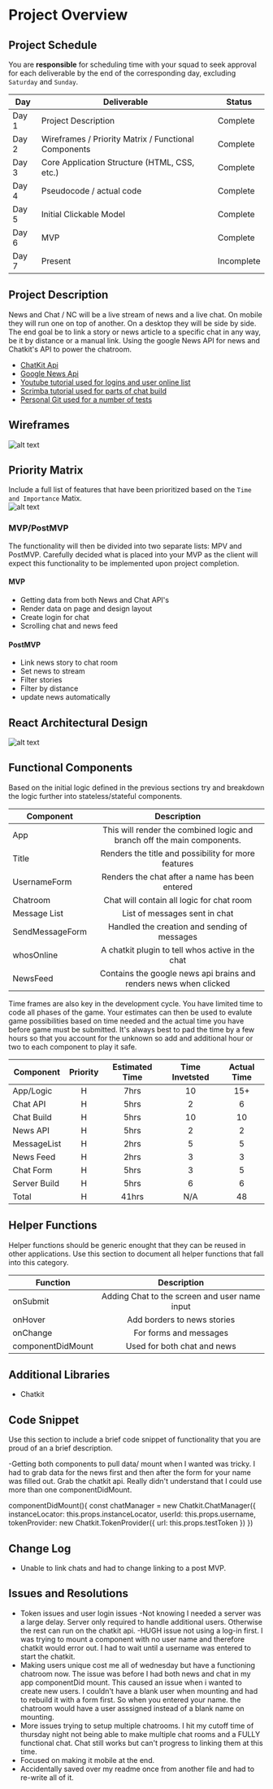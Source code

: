 # Project Overview

## Project Schedule

You are **responsible** for scheduling time with your squad to seek approval for each deliverable by the end of the corresponding day, excluding `Saturday` and `Sunday`.

|  Day | Deliverable | Status
|---|---| ---|
|Day 1| Project Description | Complete
|Day 2| Wireframes / Priority Matrix / Functional Components | Complete
|Day 3| Core Application Structure (HTML, CSS, etc.) | Complete
|Day 4| Pseudocode / actual code | Complete
|Day 5| Initial Clickable Model  | Complete
|Day 6| MVP | Complete
|Day 7| Present | Incomplete


## Project Description

News and Chat / NC will be a live stream of news and a live chat. On mobile they will run one on top of another. On a desktop they will be side by side.  The end goal be to link a story or news article to a specific chat in any way, be it by distance or a manual link. Using the google News API for news and Chatkit's API to power the chatroom.

- [ChatKit Api](https://pusher.com/chatkit)
- [Google News Api](https://newsapi.org/s/google-news-api)
- [Youtube tutorial used for logins and user online list](https://www.youtube.com/watch?v=6vcIW0CO07k&t=1024s)
- [Scrimba tutorial used for parts of chat build](https://scrimba.com/playlist/pbNpTv)
- [Personal Git used for a number of tests](https://github.com/HarringtonR/ChatKitBuild)

## Wireframes

![alt text](https://imgur.com/9FfZ9El.jpg)

## Priority Matrix

Include a full list of features that have been prioritized based on the `Time and Importance` Matix.  
![alt text](https://imgur.com/TfD93YA.jpg)

### MVP/PostMVP

The functionality will then be divided into two separate lists: MPV and PostMVP.  Carefully decided what is placed into your MVP as the client will expect this functionality to be implemented upon project completion.  

#### MVP 

- Getting data from both News and Chat API's
- Render data on page and design layout
- Create login for chat
- Scrolling chat and news feed


#### PostMVP 

- Link news story to chat room
- Set news to stream
- Filter stories
- Filter by distance
- update news automatically

## React Architectural Design

![alt text](https://imgur.com/gbiOOoZ.jpg)

## Functional Components

Based on the initial logic defined in the previous sections try and breakdown the logic further into stateless/stateful components. 

| Component | Description | 
| --- | :---: |  
| App     | This will render the combined logic and branch off the main components. 
| Title | Renders the title and possibility for more features |
| UsernameForm | Renders the chat after a name has been entered |
| Chatroom    | Chat will contain all logic for chat room |
| Message List | List of messages sent in chat |
| SendMessageForm | Handled the creation and sending of messages|
| whosOnline | A chatkit plugin to tell whos active in the chat |
| NewsFeed    | Contains the google news api brains and renders news when clicked|



Time frames are also key in the development cycle.  You have limited time to code all phases of the game.  Your estimates can then be used to evalute game possibilities based on time needed and the actual time you have before game must be submitted. It's always best to pad the time by a few hours so that you account for the unknown so add and additional hour or two to each component to play it safe.

| Component | Priority | Estimated Time | Time Invetsted | Actual Time |
| --- | :---: |  :---: | :---: | :---: |
| App/Logic | H | 7hrs| 10 | 15+ |
| Chat API | H | 5hrs| 2 | 6 |
| Chat Build | H | 5hrs| 10 | 10|
| News API | H | 5hrs| 2 | 2 |
| MessageList| H | 2hrs| 5 |5 |
| News Feed| H | 2hrs| 3 | 3 |
| Chat Form | H | 5hrs| 3 | 5 |
| Server Build | H | 5hrs | 6 | 6|
| Total | H | 41hrs| N/A | 48 |

## Helper Functions
Helper functions should be generic enought that they can be reused in other applications. Use this section to document all helper functions that fall into this category.

| Function | Description | 
| --- | :---: |  
| onSubmit | Adding Chat to the screen and user name input | 
| onHover | Add borders to news stories | 
| onChange | For forms and messages | 
| componentDidMount | Used for both chat and news |


## Additional Libraries
- Chatkit

## Code Snippet

Use this section to include a brief code snippet of functionality that you are proud of an a brief description.  

-Getting both components to pull data/ mount when I wanted was tricky.  I had to grab data for the news first and then after the form for your name was filled out. Grab the chatkit api. Really didn't understand that I could use more than one componentDidMount.

 componentDidMount(){
      const chatManager = new Chatkit.ChatManager({
        instanceLocator: this.props.instanceLocator,
        userId: this.props.username,
        tokenProvider: new Chatkit.TokenProvider({
          url: this.props.testToken
        })
      })


## Change Log
- Unable to link chats and had to change linking to a post MVP.

## Issues and Resolutions
- Token issues and user login issues -Not knowing I needed a server was a large delay. Server only required to handle additional users. Otherwise the rest can run on the chatkit api. -HUGH issue not using a log-in first. I was trying to mount a component with no user name and therefore chatkit would error out. I had to wait until a username was entered to start the chatkit.
- Making users unique cost me all of wednesday but have a functioning chatroom now. The issue was before I had both news and chat in my app componentDid mount.
This caused an issue when i wanted to create new users. I couldn't have a blank user when mounting and had to rebuild it with a form first. So when you entered your name. the chatroom would have a user asssigned instead of a blank name on mounting.
- More issues trying to setup multiple chatrooms. I hit my cutoff time of thursday night not being able to make multiple chat rooms and a FULLY functional chat. Chat still works but can't progress to linking them at this time.
- Focused on making it mobile at the end.
- Accidentally saved over my readme once from another file and had to re-write all of it.

<!--#### SAMPLE.....
**ERROR**: app.js:34 Uncaught SyntaxError: Unexpected identifier                                
**RESOLUTION**: Missing comma after first object in sources {} object
-->

